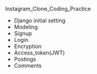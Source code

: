 Instagram_Clone_Coding_Practice

- Django initial setting
- Modeling
- Signup
- Login
- Encryption
- Access_token(JWT)
- Postings
- Comments

